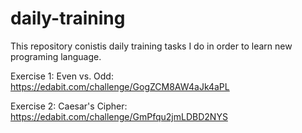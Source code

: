 # daily-training
This repository conistis daily training tasks I do in order to learn new programing language.

Exercise 1: Even vs. Odd:
https://edabit.com/challenge/GogZCM8AW4aJk4aPL

Exercise 2: Caesar's Cipher:
https://edabit.com/challenge/GmPfqu2jmLDBD2NYS
